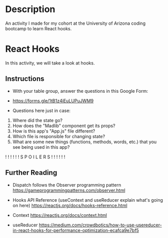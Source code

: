 # Description

An activity I made for my cohort at the University of Arizona coding bootcamp to learn React hooks.

# React Hooks

In this activity, we will take a look at hooks.

## Instructions

- With your table group, answer the questions in this Google Form:
- https://forms.gle/1tB1z4iEuLUPuJWM9

- Questions here just in case:

1. Where did the state go?
2. How does the "Madlib" component get its props?
3. How is this app's "App.js" file different?
4. Which file is responsible for changing state?
5. What are some new things (functions, methods, words, etc.) that you see being used in this app?

!
!
!
!
!
!
S
P
O
I
L
E
R
S
!
!
!
!
!
!

## Further Reading

- Dispatch follows the Observer programming pattern
  https://gameprogrammingpatterns.com/observer.html

- Hooks API Reference (useContext and useReducer explain what's going on here)
  https://reactjs.org/docs/hooks-reference.html

- Context
  https://reactjs.org/docs/context.html

- useReducer
  https://medium.com/crowdbotics/how-to-use-usereducer-in-react-hooks-for-performance-optimization-ecafca9e7bf5
